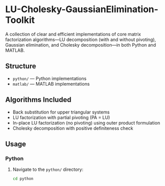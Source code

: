 # LU-Cholesky-GaussianElimination-Toolkit

A collection of clear and efficient implementations of core matrix factorization algorithms—LU decomposition (with and without pivoting), Gaussian elimination, and Cholesky decomposition—in both Python and MATLAB.

## Structure

- `python/` — Python implementations
- `matlab/` — MATLAB implementations

## Algorithms Included

- Back substitution for upper triangular systems
- LU factorization with partial pivoting (PA = LU)
- In-place LU factorization (no pivoting) using outer product formulation
- Cholesky decomposition with positive definiteness check

## Usage

### Python

1. Navigate to the `python/` directory:
   ```bash
   cd python
